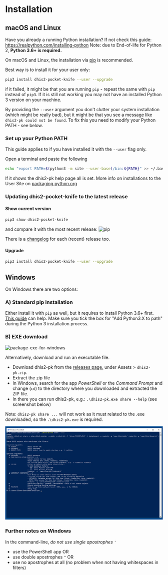 # Installation

## macOS and Linux

Have you already a running Python installation? If not check this guide: https://realpython.com/installing-python
Note: due to End-of-life for Python 2, **Python 3.6+ is required.**

On macOS and Linux, the installation via [pip](https://pip.pypa.io/en/stable/installing) is recommended.

Best way is to install it for your user only:

```bash
pip3 install dhis2-pocket-knife --user --upgrade
```

if it failed, it might be that you are running `pip` - repeat the same with `pip` instead of `pip3`. 
If it is still not working you may not have an installed Python 3 version on your machine.

By providing the `--user` argument you don't clutter your system installation (which might be really bad), but it 
might be that you see a message like `dhis2-pk could not be found`. To fix
this you need to modify your Python PATH - see below. 

### Set up your Python PATH

This guide applies to if you have installed it with the `--user` flag only. 

Open a terminal and paste the following

```bash
echo "export PATH=$(python3 -m site --user-base)/bin:${PATH}" >> ~/.bash_profile && source ~/.bash_profile && dhis2-pk
```

If it shows the dhis2-pk help page all is set. More info on installations to the User Site on [packaging.python.org](https://packaging.python.org/tutorials/installing-packages/#installing-to-the-user-site)

### Updating dhis2-pocket-knife to the latest release

#### Show current version

```bash
pip3 show dhis2-pocket-knife
```
and compare it with the most recent release: ![pip](https://img.shields.io/pypi/v/dhis2-pocket-knife.svg?label=PyPI)

There is a [changelog](../CHANGELOG.rst) for each (recent) release too.

#### Upgrade

```bash
pip3 install dhis2-pocket-knife --user --upgrade
```

## Windows

On Windows there are two options:

### A) Standard pip installation

Either install it with `pip` as well, but it requires to install Python 3.6+ first. 
[This guide](https://realpython.com/installing-python/#windows) can help. 
Make sure you tick the box for "Add Python3.X to path" during the Python 3 installation process. 

### B) EXE download

![package-exe-for-windows](https://github.com/davidhuser/dhis2-pk/workflows/package-exe-for-windows/badge.svg)

Alternatively, download and run an executable file.

* Download dhis2-pk from the
[releases page.](https://github.com/davidhuser/dhis2-pk/releases) under Assets > `dhis2-pk.zip`.
* Extract the zip file
* In Windows, search for the app *PowerShell* or the *Command Prompt* and change (`cd`) to the directory 
where you downloaded and extracted the ZIP file.
* In there you can run dhis2-pk, e.g.: `.\dhis2-pk.exe share --help` (see screenshot below)

Note: `dhis2-pk share ...` will not work as it must related to the .exe downloaded, so the `.\dhis2-pk.exe` is required.

![Windows](../docs/powershell.png)

### Further notes on Windows

In the command-line, _do not use single apostrophes_ `'`

 * use the PowerShell app OR 
 * use double apostrophes `"` OR 
 * use no apostrophes at all (no problem when not having whitespaces in filters)
